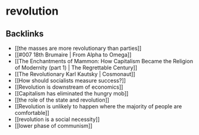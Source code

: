 # revolution



## Backlinks

-   [[the masses are more revolutionary than parties]]
-   [[#007 18th Brumaire | From Alpha to Omega]]
-   [[The Enchantments of Mammon: How Capitalism Became the Religion of Modernity (part 1) | The Regrettable Century]]
-   [[The Revolutionary Karl Kautsky | Cosmonaut]]
-   [[How should socialists measure success?]]
-   [[Revolution is downstream of economics]]
-   [[Capitalism has eliminated the hungry mob]]
-   [[the role of the state and revolution]]
-   [[Revolution is unlikely to happen where the majority of people are comfortable]]
-   [[revolution is a social necessity]]
-   [[lower phase of communism]]
